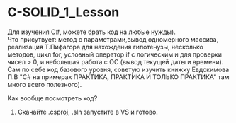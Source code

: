 # C-SOLID_1_Lesson
Для изучения C#, можете брать код на любые нужды).  
Что присутвует: метод с параметрами,вывод одномерного массива, реализация Т.Пифагора для нахождения гипотенузы, несколько методов, цикл for, условный оператор if с логическим и для проверки чисел > 0, и небольшая работа с ОС (вывод текущей даты и времени). Сам по себе код базового уровня, советую изучить книжку Евдокимова П.В "C# на примерах ПРАКТИКА, ПРАКТИКА И ТОЛЬКО ПРАКТИКА" там много всего полезного).

Как вообще посмотреть код?
1. Скачайте .csproj, .sln запустите в VS и готово.

